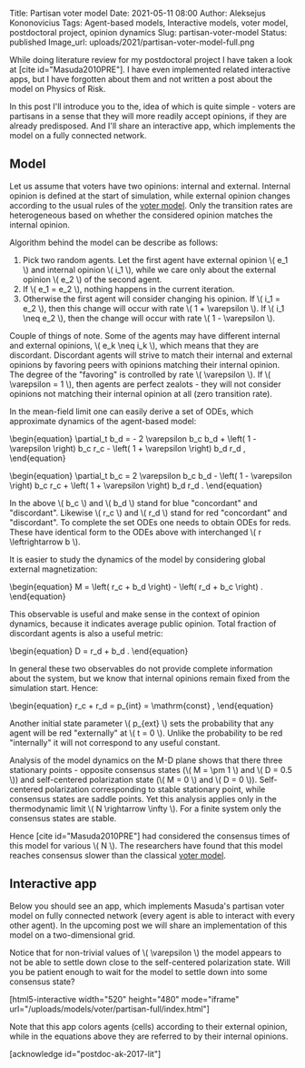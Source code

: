 Title: Partisan voter model
Date: 2021-05-11 08:00
Author: Aleksejus Kononovicius
Tags: Agent-based models, Interactive models, voter model, postdoctoral project, opinion dynamics
Slug: partisan-voter-model
Status: published
Image_url: uploads/2021/partisan-voter-model-full.png

While doing literature review for my postdoctoral project I have taken a
look at [cite id="Masuda2010PRE"]. I have even implemented related
interactive apps, but I have forgotten about them and not written a post about
the model on Physics of Risk.

In this post I'll introduce you to the, idea of which is quite simple -
voters are partisans in a sense that they will more readily accept opinions,
if they are already predisposed. And I'll share an interactive app, which
implements the model on a fully connected network.
<!--more-->

## Model

Let us assume that voters have two opinions: internal and external. Internal
opinion is defined at the start of simulation, while external opinion changes
according to the usual rules of the [voter
model]({filename}/articles/2016/rinkejo-modelis.md). Only the transition
rates are heterogeneous based on whether the considered opinion matches the
internal opinion.

Algorithm behind the model can be describe as follows:

1. Pick two random agents. Let the first agent have external opinion
\\\( e\_1 \\\) and internal opinion \\\( i\_1 \\\), while we care only about
the external opinion \\\( e\_2 \\\) of the second agent.
1. If \\\( e\_1 = e\_2 \\\), nothing happens in the current iteration.
1. Otherwise the first agent will consider changing his opinion. If
\\\( i\_1 = e\_2 \\\), then this change will occur with rate
\\\( 1 + \varepsilon \\\). If \\\( i\_1 \neq e\_2 \\\), then the change will
occur with rate \\\( 1 - \varepsilon \\\).

Couple of things of note. Some of the agents may have different internal and
external opinions, \\\( e\_k \neq i\_k \\\), which means that they are
discordant. Discordant agents will strive to match their internal and external
opinions by favoring peers with opinions matching their internal opinion.
The degree of the "favoring" is controlled by rate \\\( \varepsilon \\\). If
\\\( \varepsilon = 1 \\\), then agents are perfect zealots - they will not
consider opinions not matching their internal opinion at all (zero
transition rate).

In the mean-field limit one can easily derive a set of ODEs, which
approximate dynamics of the agent-based model:

\begin{equation}
    \partial\_t b\_d = - 2 \varepsilon b\_c b\_d + \left( 1 - \varepsilon
        \right) b\_c r\_c - \left( 1 + \varepsilon \right) b\_d r\_d ,
\end{equation}

\begin{equation}
    \partial\_t b\_c = 2 \varepsilon b\_c b\_d - \left( 1 - \varepsilon
        \right) b\_c r\_c + \left( 1 + \varepsilon \right) b\_d r\_d .
\end{equation}

In the above \\\( b\_c \\) and \\\( b\_d \\\) stand for blue "concordant"
and "discordant". Likewise \\\( r\_c \\\) and \\\( r\_d \\\) stand for red
"concordant" and "discordant". To complete the set ODEs one needs to obtain
ODEs for reds. These have identical form to the ODEs above with
interchanged \\\( r \leftrightarrow b \\\).

It is easier to study the dynamics of the model by considering global
external magnetization:

\begin{equation}
    M = \left( r\_c + b\_d \right) - \left( r\_d + b\_c \right) .
\end{equation}

This observable is useful and make sense in the context of opinion dynamics,
because it indicates average public opinion. Total fraction of discordant
agents is also a useful metric:

\begin{equation}
    D = r\_d + b\_d .
\end{equation}

In general these two observables do not provide complete information about
the system, but we know that internal opinions remain fixed from the
simulation start. Hence:

\begin{equation}
    r\_c + r\_d = p\_{int} = \mathrm{const} ,
\end{equation}

Another initial state parameter \\\( p\_{ext} \\\) sets the
probability that any agent will be red "externally" at \\\( t = 0 \\\).
Unlike the probability to be red "internally" it will not correspond to any
useful constant.

Analysis of the model dynamics on the M-D plane shows that there three
stationary points - opposite consensus states (\\\( M = \pm 1 \\\) and
\\\( D = 0.5 \\\)) and self-centered polarization state (\\\( M = 0 \\\) and
\\\( D = 0 \\\)). Self-centered polarization corresponding to stable
stationary point, while consensus states are saddle points. Yet this analysis
applies only in the thermodynamic limit \\\( N \rightarrow \infty \\\). For
a finite system only the consensus states are stable.

Hence [cite id="Masuda2010PRE"] had considered the consensus times of this
model for various \\\( N \\\). The researchers have found that this model
reaches consensus slower than the classical [voter
model]({filename}/articles/2016/rinkejo-modelis.md).

## Interactive app

Below you should see an app, which implements Masuda's partisan voter model
on fully connected network (every agent is able to interact with every other
agent). In the upcoming post we will share an implementation of this model
on a two-dimensional grid.

Notice that for non-trivial values of \\\( \varepsilon \\\) the
model appears to not be able to settle down close to the self-centered
polarization state. Will you be patient enough to wait for the model to
settle down into some consensus state?

[html5-interactive width="520" height="480" mode="iframe"
url="/uploads/models/voter/partisan-full/index.html"]

Note that this app colors agents (cells) according to their external
opinion, while in the equations above they are referred to by their internal
opinions.

[acknowledge id="postdoc-ak-2017-lit"]

